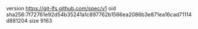 version https://git-lfs.github.com/spec/v1
oid sha256:7f72761e92d54b35241a1c897762b1566ea2086b3e871ea16cad71114d881204
size 9163
